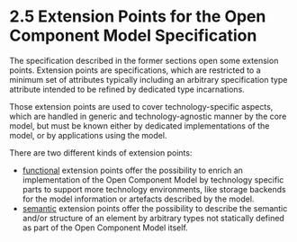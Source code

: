 # 2.5 Extension Points for the Open Component Model Specification

The specification described in the former sections open some
extension points. Extension points are specifications, which are
restricted to a minimum set of attributes typically including an arbitrary
specification type attribute intended to be refined by dedicated type
incarnations.

Those extension points are used to cover technology-specific aspects,
which are handled in generic and technology-agnostic manner by the core model,
but must be known either by dedicated implementations of the model, or
by applications using the model.

There are two different kinds of extension points:

- [functional](functional.md) extension points offer the possibility to
  enrich an implementation of the Open Component Model by technology specific
  parts to support more technology environments, like storage backends for
  the model information or artefacts described by the model.
- [semantic](semantic.md) extension points offer the possibility to
  describe the semantic and/or structure of an element by arbitrary types not
  statically defined as part of the Open Component Model itself.

